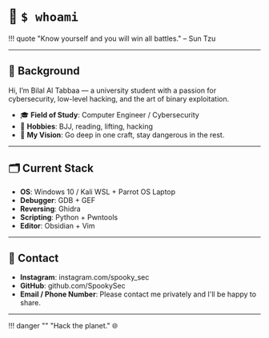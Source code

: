 # 👤 `$ whoami`

!!! quote
	"Know yourself and you will win all battles." – Sun Tzu

---

## 🧠 Background

Hi, I’m Bilal Al Tabbaa — a university student with a passion for cybersecurity, low-level hacking, and the art of binary exploitation.

- 🎓 **Field of Study**: Computer Engineer / Cybersecurity
- 🥋 **Hobbies**: BJJ, reading, lifting, hacking
- 🌄 **My Vision**: Go deep in one craft, stay dangerous in the rest.

---

## 🗂️ Current Stack

- **OS**: Windows 10 / Kali WSL + Parrot OS Laptop
- **Debugger**: GDB + GEF
- **Reversing**: Ghidra
- **Scripting**: Python + Pwntools
- **Editor**: Obsidian + Vim

---

## 💬 Contact

- **Instagram**: instagram.com/spooky_sec
- **GitHub**: github.com/SpookySec
- **Email / Phone Number**: Please contact me privately and I'll be happy to share.

---

!!! danger ""
	"Hack the planet." 🌐
